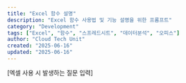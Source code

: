 ```yaml
---
title: "Excel 함수 설명"
description: "Excel 함수 사용법 및 기능 설명을 위한 프롬프트"
category: "Development"
tags: ["Excel", "함수", "스프레드시트", "데이터분석", "오피스"]
author: "Cloud Tech Unit"
created: "2025-06-16"
updated: "2025-06-16"
---
```


[엑셀 사용 시 발생하는 질문 입력]
